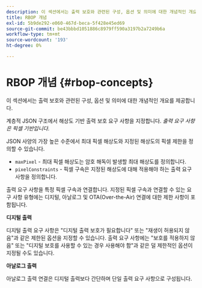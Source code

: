 ```yaml
---
description: 이 섹션에서는 출력 보호와 관련된 구성, 옵션 및 의미에 대한 개념적인 개요를 제공합니다.
title: RBOP 개념
exl-id: 5b9de292-e060-467d-beca-5f428e45ed69
source-git-commit: be43bbbd1051886c8979ff590a3197b2a7249b6a
workflow-type: tm+mt
source-wordcount: '193'
ht-degree: 0%

---
```


# RBOP 개념 {#rbop-concepts}

이 섹션에서는 출력 보호와 관련된 구성, 옵션 및 의미에 대한 개념적인 개요를 제공합니다.

계층적 JSON 구조에서 해상도 기반 출력 보호 요구 사항을 지정합니다. *출력 요구 사항은 픽셀 기반입니다.*

JSON 사양의 가장 높은 수준에서 최대 픽셀 해상도와 지정된 해상도의 픽셀 제한을 정의할 수 있습니다.

* `maxPixel` - 최대 픽셀 해상도는 암호 해독이 발생할 최대 해상도를 정의합니다.
* `pixelConstraints` - 픽셀 구속은 지정된 해상도에 대해 적용해야 하는 출력 요구 사항을 정의합니다.

출력 요구 사항을 특정 픽셀 구속과 연결합니다. 지정된 픽셀 구속과 연결할 수 있는 요구 사항 유형에는 디지털, 아날로그 및 OTA(Over-the-Air) 연결에 대한 제한 사항이 포함됩니다.

**디지털 출력**

디지털 출력 요구 사항은 &quot;디지털 출력 보호가 필요합니다&quot; 또는 &quot;재생이 허용되지 않음&quot;과 같은 제한된 옵션을 지정할 수 있습니다. 출력 요구 사항에는 &quot;보호를 적용하지 않음&quot; 또는 &quot;디지털 보호를 사용할 수 있는 경우 사용해야 함&quot;과 같은 덜 제한적인 옵션이 지정될 수도 있습니다.

**아날로그 출력**

아날로그 출력 연결은 디지털 출력보다 간단하며 단일 출력 요구 사항으로 구성됩니다.
